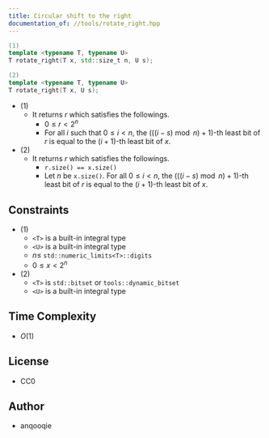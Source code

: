 ```yaml
---
title: Circular shift to the right
documentation_of: //tools/rotate_right.hpp
---
```


```cpp
(1)
template <typename T, typename U>
T rotate_right(T x, std::size_t n, U s);

(2)
template <typename T, typename U>
T rotate_right(T x, U s);
```

- (1)
    - It returns $r$ which satisfies the followings.
        - $0 \leq r < 2^n$
        - For all $i$ such that $0 \leq i < n$, the $(((i - s) \bmod n) + 1)$-th least bit of $r$ is equal to the $(i + 1)$-th least bit of $x$.
- (2)
    - It returns $r$ which satisfies the followings.
        - `r.size() == x.size()`
        - Let $n$ be `x.size()`. For all $0 \leq i < n$, the $(((i - s) \bmod n) + 1)$-th least bit of $r$ is equal to the $(i + 1)$-th least bit of $x$.

## Constraints
- (1)
    - `<T>` is a built-in integral type
    - `<U>` is a built-in integral type
    - $n \leq$ `std::numeric_limits<T>::digits`
    - $0 \leq x < 2^n$
- (2)
    - `<T>` is `std::bitset` or `tools::dynamic_bitset`
    - `<U>` is a built-in integral type

## Time Complexity
- $O(1)$

## License
- CC0

## Author
- anqooqie
